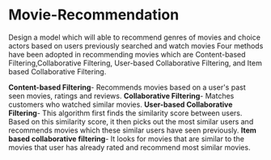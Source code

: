 # Movie-Recommendation
Design a model which will able to recommend genres of movies and choice actors based on users previously searched and watch movies
Four methods have been adopted in recommending movies which are Content-based Filtering,Collaborative Filtering, User-based Collaborative Filtering, and Item based Collaborative Filtering.

**Content-based Filtering**- Recommends movies based on a user's past seen movies, ratings and reviews.
**Collaborative Filtering**- Matches customers who watched similar movies.
**User-based Collaborative Filtering**- This algorithm first finds the similarity score between users. Based on this similarity score, it then picks out the most similar users and recommends movies which these similar users have seen previously.
**Item based collaborative filtering**- It looks for movies that are similar to the movies that user has already rated and recommend most similar movies.

